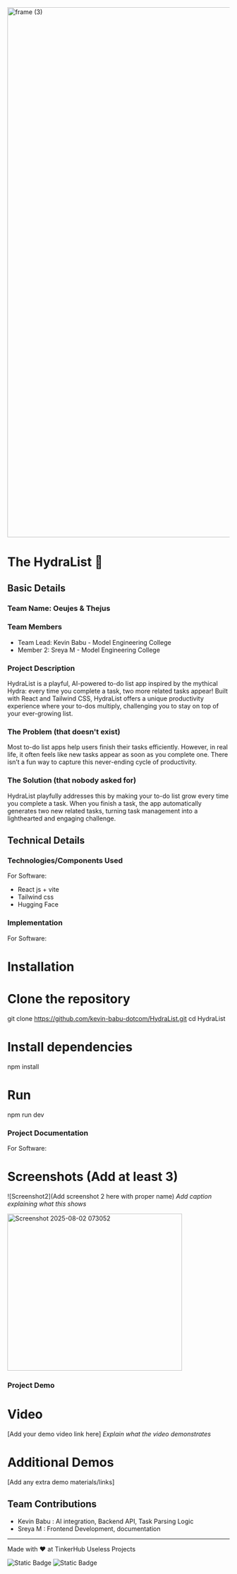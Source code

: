 <img width="3188" height="1202" alt="frame (3)" src="https://github.com/user-attachments/assets/517ad8e9-ad22-457d-9538-a9e62d137cd7" />


# The HydraList 🎯


## Basic Details
### Team Name: Oeujes & Thejus


### Team Members
- Team Lead: Kevin Babu - Model Engineering College
- Member 2: Sreya M - Model Engineering College

### Project Description
HydraList is a playful, AI-powered to-do list app inspired by the mythical Hydra: every time you complete a task, two more related tasks appear! Built with React and Tailwind CSS, HydraList offers a unique productivity experience where your to-dos multiply, challenging you to stay on top of your ever-growing list.

### The Problem (that doesn't exist)
Most to-do list apps help users finish their tasks efficiently. However, in real life, it often feels like new tasks appear as soon as you complete one. There isn’t a fun way to capture this never-ending cycle of productivity.

### The Solution (that nobody asked for)
HydraList playfully addresses this by making your to-do list grow every time you complete a task. When you finish a task, the app automatically generates two new related tasks, turning task management into a lighthearted and engaging challenge.

## Technical Details
### Technologies/Components Used
For Software:
- React js + vite
- Tailwind css
- Hugging Face

### Implementation
For Software:
# Installation

# Clone the repository
git clone https://github.com/kevin-babu-dotcom/HydraList.git
cd HydraList

# Install dependencies
npm install

# Run
npm run dev

### Project Documentation
For Software:

# Screenshots (Add at least 3)



![Screenshot2](Add screenshot 2 here with proper name)
*Add caption explaining what this shows*


<img width="396" height="356" alt="Screenshot 2025-08-02 073052" src="https://github.com/user-attachments/assets/f081f576-b47a-47db-91f7-9b18c653e0cf" />



### Project Demo
# Video
[Add your demo video link here]
*Explain what the video demonstrates*

# Additional Demos
[Add any extra demo materials/links]

## Team Contributions
- Kevin Babu : AI integration, Backend API, Task Parsing Logic
- Sreya M : Frontend Development, documentation

---
Made with ❤️ at TinkerHub Useless Projects 

![Static Badge](https://img.shields.io/badge/TinkerHub-24?color=%23000000&link=https%3A%2F%2Fwww.tinkerhub.org%2F)
![Static Badge](https://img.shields.io/badge/UselessProjects--25-25?link=https%3A%2F%2Fwww.tinkerhub.org%2Fevents%2FQ2Q1TQKX6Q%2FUseless%2520Projects)


